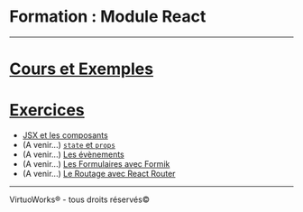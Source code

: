 # Formation : Module React

---

# [Cours et Exemples](./cours)

# [Exercices](./exercices)

* [JSX et les composants](./exercices/1-composants)
* (A venir...) [`state` et `props`](./exercices/1-state-et-props)
* (A venir...) [Les évènements](./exercices/3-evenements)
* (A venir...) [Les Formulaires avec Formik](./exercices/4-formulaires)
* (A venir...) [Le Routage avec React Router](./exercices/5-routage)

---

VirtuoWorks® - tous droits réservés©